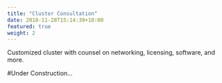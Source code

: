 ```yaml
---
title: "Cluster Consultation"
date: 2018-11-28T15:14:39+10:00
featured: true
weight: 2
---
```


Customized cluster with counsel on networking, licensing, software, and more. 

#Under Construction...
